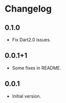 # Changelog

## 0.1.0
- Fix Dart2.0 issues.

## 0.0.1+1
- Some fixes in README.

## 0.0.1
- Initial version.
